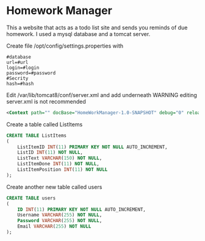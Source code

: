 # Homework Manager
This a website that acts as a todo list site and sends you reminds of due homework.
I used a mysql database and a tomcat server. 

Create file /opt/config/settings.properties
with 
```properties
#database
url=#url
login=#login
password=#password
#Secrity
hash=#hash
```
Edit /var/lib/tomcat8/conf/server.xml and add underneath
WARNING editing server.xml is not recommended
```xml
<Context path="" docBase="HomeWorkManager-1.0-SNAPSHOT" debug="0" reloadable="true"/>
```

Create a table called ListItems
```sql
CREATE TABLE ListItems
(
    ListItemID INT(11) PRIMARY KEY NOT NULL AUTO_INCREMENT,
    ListID INT(11) NOT NULL,
    ListText VARCHAR(150) NOT NULL,
    ListItemDone INT(11) NOT NULL,
    ListItemPosition INT(11) NOT NULL
);
```
Create another new table called users
```sql
CREATE TABLE users
(
    ID INT(11) PRIMARY KEY NOT NULL AUTO_INCREMENT,
    Username VARCHAR(255) NOT NULL,
    Password VARCHAR(255) NOT NULL,
    Email VARCHAR(255) NOT NULL
);
```
